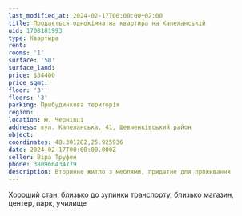 ```yaml
---
last_modified_at: 2024-02-17T00:00:00+02:00
title: Продається однокімнатна квартира на Капеланській
uid: 1708181993
type: Квартира
rent:
rooms: '1'
surface: '50'
surface_land:
price: $34400
price_sqmt:
floor: '3'
floors: '3'
parking: Прибудинкова територія
region:
location: м. Чернівці
address: вул. Капеланська, 41, Шевченківський район
object:
coordinates: 48.301282,25.925936
date: 2024-02-17T00:00:00.000Z
seller: Віра Труфен
phone: 380966434779
description: Вторинне житло з меблями, придатне для проживання
---
```


Хороший стан, близько до зупинки транспорту, близько магазин, центер, парк, училище
